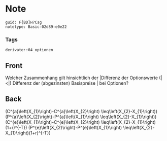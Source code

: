 # Note
```
guid: F{BD]H?Csg
notetype: Basic-02d89-e0e22
```

### Tags
```
derivate::04_optionen
```

## Front
Welcher Zusammenhang gilt hinsichtlich der |Differenz der Optionswerte \(|<|\) Differenz der (abgezinsten) Basispreise | bei Optionen?

## Back
\(C^{a}\left(X_{1}\right)-C^{a}\left(X_{2}\right) \leq\left(X_{2}-X_{1}\right)\)
\(P^{a}\left(X_{2}\right)-P^{a}\left(X_{1}\right) \leq\left(X_{2}-X_{1}\right)\)
\(C^{e}\left(X_{1}\right)-C^{e}\left(X_{2}\right) \leq\left(X_{2}-X_{1}\right)(1+r)^{-T}\)
\(P^{e}\left(X_{2}\right)-P^{e}\left(X_{1}\right) \leq\left(X_{2}-X_{1}\right)(1+r)^{-T}\)
